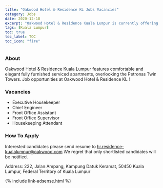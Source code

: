 ```yaml
---
title: "Oakwood Hotel & Residence KL Jobs Vacancies" 
category: Jobs 
date: 2020-12-18
excerpt: "Oakwood Hotel & Residence Kuala Lumpur is currently offering " 
tags: [Kuala Lumpur] 
toc: true 
toc_label: TOC 
toc_icon: "fire" 
--- 
```


### About
Oakwood Hotel & Residence Kuala Lumpur features comfortable and elegant fully furnished serviced apartments, overlooking the Petronas Twin Towers. Job opportunities at Oakwood Hotel & Residence KL !

### Vacancies
- Executive Housekeeper
- Chief Engineer
- Front Office Assistant
- Front Office Supervisor
- Housekeeping Attendant

### How To Apply
Interested candidates please send resume to hr.residence-kualalumpur@oakwood.com
We regret that only shortlisted candidates will be notified.

Address: 222, Jalan Ampang, Kampung Datuk Keramat, 50450 Kuala Lumpur, Federal Territory of Kuala Lumpur

{% include link-adsense.html %} 